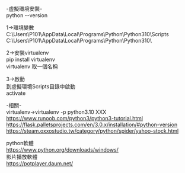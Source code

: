 -虛擬環境安裝-  
python --version  

 
1->環境變數  
C:\Users\P101\AppData\Local\Programs\Python\Python310\Scripts\
C:\Users\P101\AppData\Local\Programs\Python\Python310\

  
2->安裝virtualenv  
pip install virtualenv  
virtualenv 取一個名稱  
  
3->啟動  
到虛擬環境Scripts目錄中啟動  
activate  
  
-相關-  
virtualenv->virtualenv -p python3.10 XXX  
https://www.runoob.com/python3/python3-tutorial.html  
https://flask.palletsprojects.com/en/3.0.x/installation/#python-version  
https://steam.oxxostudio.tw/category/python/spider/yahoo-stock.html  

python軟體  
https://www.python.org/downloads/windows/  
影片播放軟體  
https://potplayer.daum.net/  
